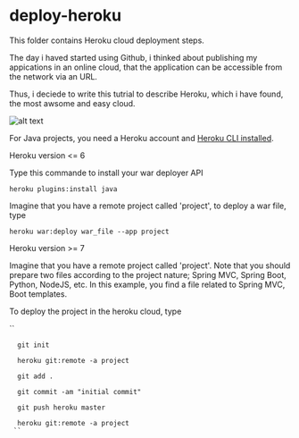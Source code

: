 deploy-heroku
==========================

This folder contains Heroku cloud deployment steps.

The day i haved started using Github, i thinked about publishing my appications in an online cloud, that the application can be accessible from the network via an URL. 

Thus, i deciede to write this tutrial to describe Heroku, which i have found, the most awsome and easy cloud. 


![alt text](https://upload.wikimedia.org/wikipedia/commons/thumb/0/06/Heroku_suporte.png/800px-Heroku_suporte.png?uselang=en-gb "supported languages")

  For Java projects, you need a Heroku account and [Heroku CLI installed](https://devcenter.heroku.com/articles/heroku-cli). 
  
Heroku version <= 6

  Type this commande to install your war deployer API 
  
  ``
    heroku plugins:install java
   ``
   
 
 Imagine that you have a remote project called 'project', to deploy a war file, type
 
   ``
     heroku war:deploy war_file --app project
     ``
     
Heroku version >= 7

Imagine that you have a remote project called 'project'. Note that you should prepare two files according to the project nature; Spring MVC, Spring Boot, Python, NodeJS, etc. In this example, you find a file related to Spring MVC, Boot templates.

 To deploy the project in the heroku cloud, type
 
 
  ``
  
      git init
      
      heroku git:remote -a project
      
      git add .
      
      git commit -am "initial commit"
      
      git push heroku master
      
      heroku git:remote -a project
     ``


